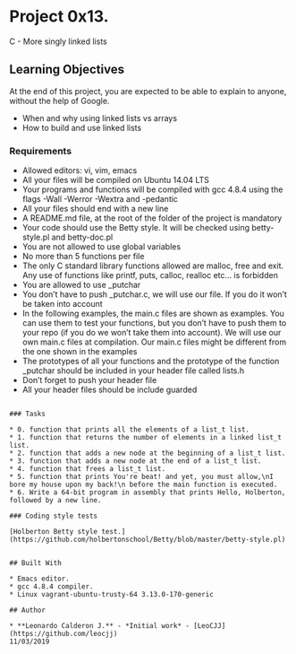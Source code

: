 # Project 0x13.

C - More singly linked lists

## Learning Objectives

At the end of this project, you are expected to be able to explain to anyone, without the help of Google.

* When and why using linked lists vs arrays
* How to build and use linked lists


### Requirements

* Allowed editors: vi, vim, emacs
* All your files will be compiled on Ubuntu 14.04 LTS
* Your programs and functions will be compiled with gcc 4.8.4 using the flags -Wall -Werror -Wextra and -pedantic
* All your files should end with a new line
* A README.md file, at the root of the folder of the project is mandatory
* Your code should use the Betty style. It will be checked using betty-style.pl and betty-doc.pl
* You are not allowed to use global variables
* No more than 5 functions per file
* The only C standard library functions allowed are malloc, free and exit. Any use of functions like printf, puts, calloc, realloc etc… is forbidden
* You are allowed to use _putchar
* You don’t have to push _putchar.c, we will use our file. If you do it won’t be taken into account
* In the following examples, the main.c files are shown as examples. You can use them to test your functions, but you don’t have to push them to your repo (if you do we won’t take them into account). We will use our own main.c files at compilation. Our main.c files might be different from the one shown in the examples
* The prototypes of all your functions and the prototype of the function _putchar should be included in your header file called lists.h
* Don’t forget to push your header file
* All your header files should be include guarded

```

### Tasks

* 0. function that prints all the elements of a list_t list.
* 1. function that returns the number of elements in a linked list_t list.
* 2. function that adds a new node at the beginning of a list_t list.
* 3. function that adds a new node at the end of a list_t list.
* 4. function that frees a list_t list.
* 5. function that prints You're beat! and yet, you must allow,\nI bore my house upon my back!\n before the main function is executed.
* 6. Write a 64-bit program in assembly that prints Hello, Holberton, followed by a new line.

### Coding style tests

[Holberton Betty style test.](https://github.com/holbertonschool/Betty/blob/master/betty-style.pl)


## Built With

* Emacs editor.
* gcc 4.8.4 compiler.
* Linux vagrant-ubuntu-trusty-64 3.13.0-170-generic

## Author

* **Leonardo Calderon J.** - *Initial work* - [LeoCJJ](https://github.com/leocjj)
11/03/2019
